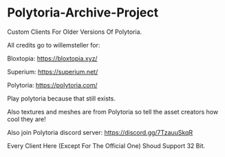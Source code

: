 # Polytoria-Archive-Project
Custom Clients For Older Versions Of Polytoria.

All credits go to willemsteller for:

Bloxtopia: https://bloxtopia.xyz/

Superium: https://superium.net/

Polytoria: https://polytoria.com/

Play polytoria because that still exists.

Also textures and meshes are from Polytoria so tell the asset creators how cool they are!

Also join Polytoria discord server: https://discord.gg/7TzauuSkqR

Every Client Here (Except For The Official One) Shoud Support 32 Bit.
